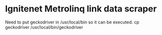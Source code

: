 # Ignitenet Metrolinq link data scraper

Need to put geckodriver in /usr/local/bin so it can be executed.
cp geckodriver /usr/local/bin/geckodriver
